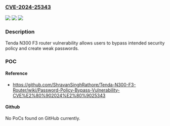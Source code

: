 ### [CVE-2024-25343](https://cve.mitre.org/cgi-bin/cvename.cgi?name=CVE-2024-25343)
![](https://img.shields.io/static/v1?label=Product&message=n%2Fa&color=blue)
![](https://img.shields.io/static/v1?label=Version&message=n%2Fa&color=blue)
![](https://img.shields.io/static/v1?label=Vulnerability&message=n%2Fa&color=brighgreen)

### Description

Tenda N300 F3 router vulnerability allows users to bypass intended security policy and create weak passwords.

### POC

#### Reference
- https://github.com/ShravanSinghRathore/Tenda-N300-F3-Router/wiki/Password-Policy-Bypass-Vulnerability-CVE%E2%80%902024%E2%80%9025343

#### Github
No PoCs found on GitHub currently.

